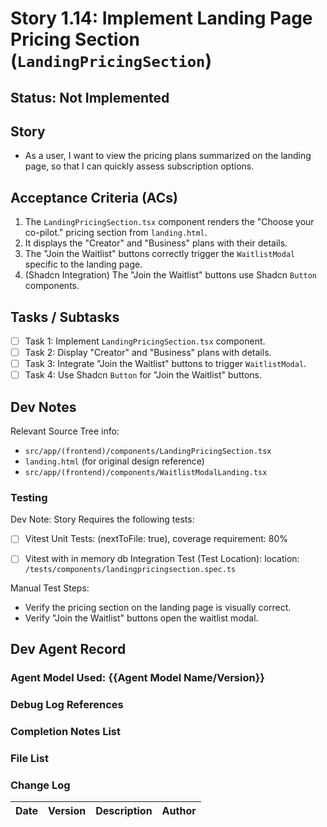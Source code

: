 # Story 1.14: Implement Landing Page Pricing Section (`LandingPricingSection`)

## Status: Not Implemented

## Story

- As a user, I want to view the pricing plans summarized on the landing page, so that I can quickly assess subscription options.

## Acceptance Criteria (ACs)

1.  The `LandingPricingSection.tsx` component renders the "Choose your co-pilot." pricing section from `landing.html`.
2.  It displays the "Creator" and "Business" plans with their details.
3.  The "Join the Waitlist" buttons correctly trigger the `WaitlistModal` specific to the landing page.
4.  (Shadcn Integration) The "Join the Waitlist" buttons use Shadcn `Button` components.

## Tasks / Subtasks

- [ ] Task 1: Implement `LandingPricingSection.tsx` component.
- [ ] Task 2: Display "Creator" and "Business" plans with details.
- [ ] Task 3: Integrate "Join the Waitlist" buttons to trigger `WaitlistModal`.
- [ ] Task 4: Use Shadcn `Button` for "Join the Waitlist" buttons.

## Dev Notes

Relevant Source Tree info:
- `src/app/(frontend)/components/LandingPricingSection.tsx`
- `landing.html` (for original design reference)
- `src/app/(frontend)/components/WaitlistModalLanding.tsx`

### Testing

Dev Note: Story Requires the following tests:

- [ ] Vitest Unit Tests: (nextToFile: true), coverage requirement: 80%
- [ ] Vitest with in memory db Integration Test (Test Location): location: `/tests/components/landingpricingsection.spec.ts`


Manual Test Steps:
- Verify the pricing section on the landing page is visually correct.
- Verify "Join the Waitlist" buttons open the waitlist modal.

## Dev Agent Record

### Agent Model Used: {{Agent Model Name/Version}}

### Debug Log References

### Completion Notes List

### File List

### Change Log

| Date | Version | Description | Author |
| :--- | :------ | :---------- | :----- |
